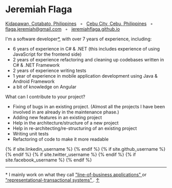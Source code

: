 <div class="resume-section-content col-md-10">
    <h1 class="mb-0">
        Jeremiah
        <span class="text-primary">Flaga</span>
    </h1>
    <div class="subheading mb-5">
        <a href="https://www.google.com/maps/place/Kidapawan+City,+Cotabato/">Kidapawan, Cotabato, Philippines</a> &nbsp; ◦ &nbsp; 
        <a href="https://www.google.com/maps/place/Cebu+City,+Cebu/">Cebu City, Cebu, Philippines</a> &nbsp; ◦ &nbsp; 
        <a href="mailto:{{ site.email | encode_email }}">flaga.jeremiah@gmail.com</a> &nbsp; ◦ &nbsp; 
        <a href="https://jeremiahflaga.github.io/resume">jeremiahflaga.github.io</a> 
    </div>
    <p class="lead">I'm a software developer<a href="#lob-apps-footnote" id="lob-apps-footnote-indicator">*</a>, with over 7 years of experience, including:</p>
    <ul>
        <li>6 years of experience in C# & .NET (this includes experience of using JavaScript for the frontend side)</li>
        <li>2 years of experience refactoring and cleaning up codebases written in C# & .NET Framework</li>
        <li>2 years of experience writing tests</li>
        <li>1 year of experience in mobile application development using Java & Android Framework</li>
        <li>a bit of knowledge on Angular</li>
    </ul>
    <p class="lead">What can I contribute to your project?</p>
    <ul>
        <li>Fixing of bugs in an existing project. (Almost all the projects I have been involved in are already in the maintenance phase.)</li>
        <li>Adding new features in an existing project</li>
        <li>Help in the architecture/structure of a new project</li>
        <li>Help in re-architecting/re-structuring of an existing project</li>
        <li>Writing unit tests</li>
        <li>Refactoring of code to make it more readable</li>
    </ul>
    <div class="social-icons mt-5">
        {% if site.linkedin_username %}
        <a class="social-icon" href="https://www.linkedin.com/in/{{ site.linkedin_username }}"><i class="fab fa-linkedin-in"></i></a>
        {% endif %}
        {% if site.github_username %}
        <a class="social-icon" href="https://github.com/{{ site.github_username }}"><i class="fab fa-github"></i></a>   
        {% endif %}     
        {% if site.twitter_username %}
            <a class="social-icon" href="https://twitter.com/{{ site.twitter_username }}"><i class="fab fa-twitter"></i></a>
        {% endif %}
        {% if site.facebook_username %}
        <a class="social-icon" href="https://www.facebook.com/{{ site.facebook_username }}"><i class="fab fa-facebook-f"></i></a>
        {% endif %}
    </div>
    <hr />
    <div id="lob-apps-footnote">
        <p>
            * I mainly work on what they call 
            <a href="https://blogs.msdn.microsoft.com/dragoman/2007/07/19/what-is-a-lob-application/">
                "line-of-business applications"
            </a> 
            or 
            <a href="https://web.archive.org/web/20190109022046/https://aryehoffman.com/entry/classifying-software/">
                "representational-transactional systems"
            </a>. 
            <a href="#lob-apps-footnote-indicator">&uarr;</a>
        </p>
    </div>
    <!-- <br /><br /><br /><br />
    <br /><br /><br /><br />
    <br /><br />
    <div>
        <strong style="font-size: 1.3em;">
            Please visit my online resume, <a href="https://jeremiahflaga.github.io/resume">jeremiahflaga.github.io/resume</a>, to see the rest...
        </strong>
    </div> -->
</div>